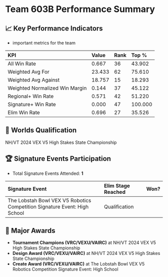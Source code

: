 # Team 603B Performance Summary

## 📈 Key Performance Indicators
- important metrics for the team

| KPI | Value | Rank | Top % |
|:---|:-----|:----|:-----|
| All Win Rate | 0.667 | 36 | 43.902 |
| Weighted Avg For | 23.433 | 62 | 75.610 |
| Weighted Avg Against | 18.757 | 15 | 18.293 |
| Weighted Normalized Win Margin | 0.144 | 37 | 45.122 |
| Regional+ Win Rate | 0.571 | 42 | 51.220 |
| Signature+ Win Rate | 0.000 | 47 | 100.000 |
| Elim Win Rate | 0.696 | 27 | 35.526 |


## 🎯 Worlds Qualification
NH/VT 2024 VEX V5 High Stakes State Championship

## 🏆 Signature Events Participation
- Total Signature Events Attended: **1**

| Signature Event | Elim Stage Reached | Won? |
|:----------------|:-------------------|:----|
| The Lobstah Bowl VEX V5 Robotics Competition Signature Event: High School | Qualification |  |


## 🥇 Major Awards
- **Tournament Champions (VRC/VEXU/VAIRC)** at NH/VT 2024 VEX V5 High Stakes State Championship
- **Design Award (VRC/VEXU/VAIRC)** at NH/VT 2024 VEX V5 High Stakes State Championship
- **Create Award (VRC/VEXU/VAIRC)** at The Lobstah Bowl VEX V5 Robotics Competition Signature Event: High School

